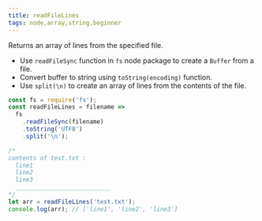 ```yaml
---
title: readFileLines
tags: node,array,string,beginner
---
```


Returns an array of lines from the specified file.

- Use `readFileSync` function in `fs` node package to create a `Buffer` from a file.
- Convert buffer to string using `toString(encoding)` function.
- Use `split(\n)` to create an array of lines from the contents of the file.

```js
const fs = require('fs');
const readFileLines = filename =>
  fs
    .readFileSync(filename)
    .toString('UTF8')
    .split('\n');
```

```js
/*
contents of test.txt :
  line1
  line2
  line3
  ___________________________
*/
let arr = readFileLines('test.txt');
console.log(arr); // ['line1', 'line2', 'line3']
```
